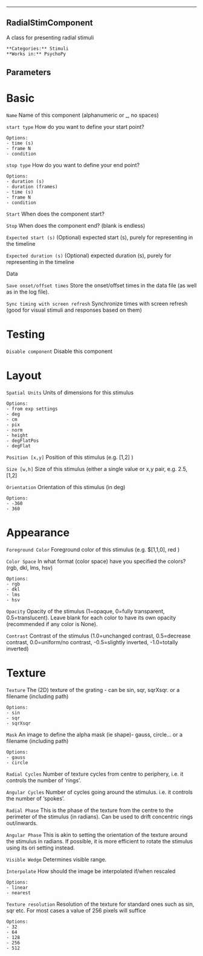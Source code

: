 -------------------------------
RadialStimComponent
-------------------------------
A class for presenting radial stimuli

    **Categories:** Stimuli
    **Works in:** PsychoPy

Parameters
-------------------------------

Basic
=================

`Name`
    Name of this component (alphanumeric or _, no spaces)

`start type`
    How do you want to define your start point?
    
    Options:
    - time (s)
    - frame N
    - condition

`stop type`
    How do you want to define your end point?
    
    Options:
    - duration (s)
    - duration (frames)
    - time (s)
    - frame N
    - condition

`Start`
    When does the component start?

`Stop`
    When does the component end? (blank is endless)

`Expected start (s)`
    (Optional) expected start (s), purely for representing in the timeline

`Expected duration (s)`
    (Optional) expected duration (s), purely for representing in the timeline

Data

`Save onset/offset times`
    Store the onset/offset times in the data file (as well as in the log file).

`Sync timing with screen refresh`
    Synchronize times with screen refresh (good for visual stimuli and responses based on them)

Testing
=================

`Disable component`
    Disable this component

Layout
=================

`Spatial Units`
    Units of dimensions for this stimulus
    
    Options:
    - from exp settings
    - deg
    - cm
    - pix
    - norm
    - height
    - degFlatPos
    - degFlat

`Position [x,y]`
    Position of this stimulus (e.g. [1,2] )

`Size [w,h]`
    Size of this stimulus (either a single value or x,y pair, e.g. 2.5, [1,2] 

`Orientation`
    Orientation of this stimulus (in deg)
    
    Options:
    - -360
    - 360

Appearance
=================

`Foreground Color`
    Foreground color of this stimulus (e.g. $[1,1,0], red )

`Color Space`
    In what format (color space) have you specified the colors? (rgb, dkl, lms, hsv)
    
    Options:
    - rgb
    - dkl
    - lms
    - hsv

`Opacity`
    Opacity of the stimulus (1=opaque, 0=fully transparent, 0.5=translucent). Leave blank for each color to have its own opacity (recommended if any color is None).

`Contrast`
    Contrast of the stimulus (1.0=unchanged contrast, 0.5=decrease contrast, 0.0=uniform/no contrast, -0.5=slightly inverted, -1.0=totally inverted)

Texture
=================

`Texture`
    The (2D) texture of the grating - can be sin, sqr, sqrXsqr. or a filename (including path)
    
    Options:
    - sin
    - sqr
    - sqrXsqr

`Mask`
    An image to define the alpha mask (ie shape)- gauss, circle... or a filename (including path)
    
    Options:
    - gauss
    - circle

`Radial Cycles`
    Number of texture cycles from centre to periphery, i.e. it controls the number of ‘rings’.

`Angular Cycles`
    Number of cycles going around the stimulus. i.e. it controls the number of ‘spokes’.

`Radial Phase`
    This is the phase of the texture from the centre to the perimeter of the stimulus (in radians). Can be used to drift concentric rings out/inwards.

`Angular Phase`
    This is akin to setting the orientation of the texture around the stimulus in radians. If possible, it is more efficient to rotate the stimulus using its ori setting instead.

`Visible Wedge`
    Determines visible range.

`Interpolate`
    How should the image be interpolated if/when rescaled
    
    Options:
    - linear
    - nearest

`Texture resolution`
    Resolution of the texture for standard ones such as sin, sqr etc. For most cases a value of 256 pixels will suffice
    
    Options:
    - 32
    - 64
    - 128
    - 256
    - 512


